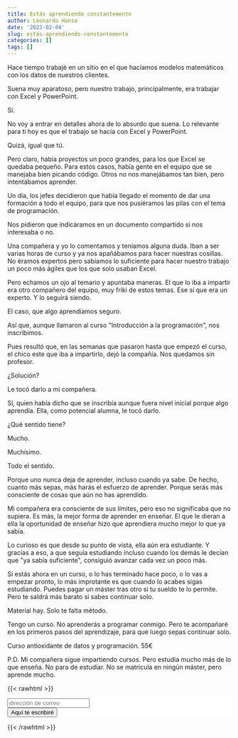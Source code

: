 ```yaml
---
title: Estás aprendiendo constantemente
author: Leonardo Hansa
date: '2022-02-04'
slug: estás-aprendiendo-constantemente
categories: []
tags: []
---
```


Hace tiempo trabajé en un sitio en el que hacíamos modelos matemáticos con los datos de nuestros clientes.

Suena muy aparatoso, pero nuestro trabajo, principalmente, era trabajar con Excel y PowerPoint.

Sí.

No voy a entrar en detalles ahora de lo absurdo que suena. Lo relevante para ti hoy es que el trabajo se hacía con Excel y PowerPoint.

Quizá, igual que tú.

Pero claro, había proyectos un poco grandes, para los que Excel se quedaba pequeño. Para estos casos, había gente en el equipo que se manejaba bien picando código. Otros no nos manejábamos tan bien, pero intentábamos aprender.

Un día, los jefes decidieron que había llegado el momento de dar una formación a todo el equipo, para que nos pusiéramos las pilas con el tema de programación.

Nos pidieron que indicáramos en un documento compartido si nos interesaba o no.

Una compañera y yo lo comentamos y teníamos alguna duda. Iban a ser varias horas de curso y ya nos apañábamos para hacer nuestras cosillas. No éramos expertos pero sabíamos lo suficiente para hacer nuestro trabajo un poco más ágiles que los que solo usaban Excel.

Pero echamos un ojo al temario y apuntaba maneras. El que lo iba a impartir era otro compañero del equipo, muy friki de estos temas. Ese sí que era un experto. Y lo seguirá siendo.

El caso, que algo aprendíamos seguro.

Así que, aunque llamaron al curso "Introducción a la programación", nos inscribimos.

Pues resultó que, en las semanas que pasaron hasta que empezó el curso, el chico este que iba a impartirlo, dejó la compañía. Nos quedamos sin profesor.

¿Solución?

Le tocó darlo a mi compañera.

Sí, quien había dicho que se inscribía aunque fuera nivel inicial porque algo aprendía. Ella, como potencial alumna, le tocó darlo.

¿Qué sentido tiene?

Mucho.

Muchísimo.

Todo el sentido.

Porque uno nunca deja de aprender, incluso cuando ya sabe. De hecho, cuanto más sepas, más harás el esfuerzo de aprender. Porque serás más consciente de cosas que aún no has aprendido.

Mi compañera era consciente de sus límites, pero eso no significaba que no supiera. Es más, la mejor forma de aprender en enseñar. El que le dieran a ella la oportunidad de enseñar hizo que aprendiera mucho mejor lo que ya sabía.

Lo curioso es que desde su punto de vista, ella aún era estudiante. Y gracias a eso, a que seguía estudiando incluso cuando los demás le decían que "ya sabía suficiente", consiguió avanzar cada vez un poco más.

Si estás ahora en un curso, o lo has terminado hace poco, o lo vas a empezar pronto, lo más improtante es que cuando lo acabes sigas estudiando. Puedes pagar un máster tras otro si tu sueldo te lo permite. Pero te saldrá más barato si sabes continuar solo.

Material hay. Solo te falta método.

Tengo un curso. No aprenderás a programar conmigo. Pero te acompañaré en los primeros pasos del aprendizaje, para que luego sepas continuar solo.

Curso antioxidante de datos y programación. 55€

P.D. Mi compañera sigue impartiendo cursos. Pero estudia mucho más de lo que enseña. No para de estudiar. No se matricula en ningún máster, pero aprende mucho.

{{< rawhtml >}}
<!-- Begin Mailchimp Signup Form -->
<link href="//cdn-images.mailchimp.com/embedcode/horizontal-slim-10_7_dtp.css" rel="stylesheet" type="text/css">
<style type="text/css">
	#mc_embed_signup{background:#fff; clear:left; font:14px Helvetica,Arial,sans-serif; width:100%;}
</style>
<div id="mc_embed_signup">
<form action="https://gmail.us20.list-manage.com/subscribe/post?u=de9d714d023c472c9981ba7c0&amp;id=f857732e7c" method="post" id="mc-embedded-subscribe-form" name="mc-embedded-subscribe-form" class="validate" target="_blank" novalidate>
<div id="mc_embed_signup_scroll">
<input type="email" value="" name="EMAIL" class="email" id="mce-EMAIL" placeholder="dirección de correo" required>
    <!-- real people should not fill this in and expect good things - do not remove this or risk form bot signups-->
    <div style="position: absolute; left: -5000px;" aria-hidden="true"><input type="text" name="b_de9d714d023c472c9981ba7c0_f857732e7c" tabindex="-1" value=""></div>
        <div class="clear foot">
           <input type="submit" value="Aquí te escribiré" name="subscribe" id="mc-embedded-subscribe" class="button">
        </div>
	    </div>
</form>
</div>
{{< /rawhtml >}}


